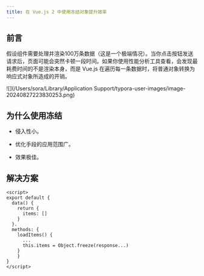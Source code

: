 ```yaml
---
title: 在 Vue.js 2 中使用冻结对象提升效率
---
```


## 前言

假设组件需要处理并渲染100万条数据（这是一个极端情况）。当你点击按钮发送请求后，页面可能会突然卡顿一段时间。如果你使用性能分析工具查看，会发现最耗费时间的不是渲染本身，而是 Vue.js 在遍历每一条数据时，将普通对象转换为响应式对象所造成的开销。

![](/Users/sora/Library/Application Support/typora-user-images/image-20240827223830253.png)

## 为什么使用冻结

- 侵入性小。

- 优化手段的应用范围广。

- 效果极佳。

## 解决方案

```vue
<script>
export default {
  data() {
    return {
      items: []
    }
  }.
  methods: {
  	loadItems() {
      ...
      this.items = Object.freeze(response...)
    }
	}
}
</script>
```

